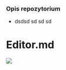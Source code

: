 ### Opis repozytorium

- dsdsd sd sd sd

# Editor.md

![](https://pandao.github.io/editor.md/images/logos/editormd-logo-180x180.png)
